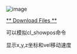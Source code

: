 ![image](http://222.187.238.84:4232/picture/showpos.png)

[** Download Files **](http://222.187.238.84:4232/files/)

可以模拟cl_showpos命令

显示x,y,z坐标和vel移动速度